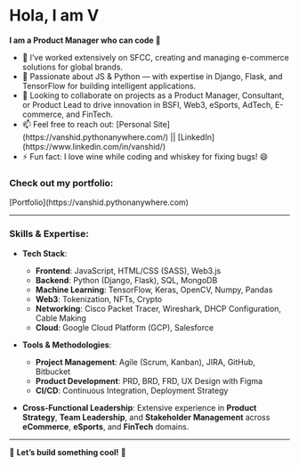 <h1> Hola, I am V </h1>

<b>I am a Product Manager who can code 👋</b>

<ul>
  <li>🔭 I’ve worked extensively on SFCC, creating and managing e-commerce solutions for global brands.</li>
  <li>🌱 Passionate about JS & Python — with expertise in Django, Flask, and TensorFlow for building intelligent applications.</li>
  <li>👯 Looking to collaborate on projects as a Product Manager, Consultant, or Product Lead to drive innovation in BSFI, Web3, eSports, AdTech, E-commerce, and FinTech.</li>
  <li>📫 Feel free to reach out: [Personal Site](https://vanshid.pythonanywhere.com/) || [LinkedIn](https://www.linkedin.com/in/vanshid/)</li>
  <li>⚡ Fun fact: I love wine while coding and whiskey for fixing bugs! 😄</li>
</ul>

<h3> Check out my portfolio: </h3>
<p> [Portfolio](https://vanshid.pythonanywhere.com) </p>

---

### **Skills & Expertise:**

- **Tech Stack**: 
  - **Frontend**: JavaScript, HTML/CSS (SASS), Web3.js  
  - **Backend**: Python (Django, Flask), SQL, MongoDB  
  - **Machine Learning**: TensorFlow, Keras, OpenCV, Numpy, Pandas  
  - **Web3**: Tokenization, NFTs, Crypto  
  - **Networking**: Cisco Packet Tracer, Wireshark, DHCP Configuration, Cable Making  
  - **Cloud**: Google Cloud Platform (GCP), Salesforce  

- **Tools & Methodologies**:
  - **Project Management**: Agile (Scrum, Kanban), JIRA, GitHub, Bitbucket  
  - **Product Development**: PRD, BRD, FRD, UX Design with Figma  
  - **CI/CD**: Continuous Integration, Deployment Strategy  

- **Cross-Functional Leadership**: Extensive experience in **Product Strategy**, **Team Leadership**, and **Stakeholder Management** across **eCommerce**, **eSports**, and **FinTech** domains.

---

🔗 **Let’s build something cool!** 🚀


